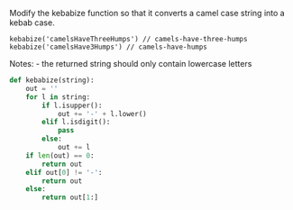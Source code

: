 Modify the kebabize function so that it converts a camel case string into a kebab case.

    kebabize('camelsHaveThreeHumps') // camels-have-three-humps
    kebabize('camelsHave3Humps') // camels-have-humps
Notes: - the returned string should only contain lowercase letters

```py
def kebabize(string):
    out = ''
    for l in string:
        if l.isupper():
            out += '-' + l.lower()
        elif l.isdigit():
            pass
        else:
            out += l
    if len(out) == 0:
        return out
    elif out[0] != '-':
        return out
    else:
        return out[1:]
```

